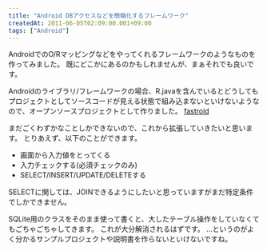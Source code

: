 ```yaml
---
title: "Android DBアクセスなどを簡略化するフレームワーク"
createdAt: 2011-06-05T02:09:00.001+09:00
tags: ["Android"]
---
```

AndroidでのO/Rマッピングなどをやってくれるフレームワークのようなものを作ってみました。
既にどこかにあるのかもしれませんが、まぁそれでも良いです。
<!--more-->
Androidのライブラリ/フレームワークの場合、R.javaを含んでいるとどうしてもプロジェクトとしてソースコードが見える状態で組み込まないといけないようなので、オープンソースプロジェクトとして作りました。
[fastroid](https://github.com/ksoichiro/fastroid)

まだごくわずかなことしかできないので、これから拡張していきたいと思います。
とりあえず、以下のことができます。
- 画面から入力値をとってくる
- 入力チェックする(必須チェックのみ)
- SELECT/INSERT/UPDATE/DELETEする

SELECTに関しては、JOINできるようにしたいと思っていますがまだ特定条件でしかできません。

SQLite用のクラスをそのまま使って書くと、大したテーブル操作をしていなくてもごちゃごちゃしてきます。
これが大分解消されるはずです。
…というのがよく分かるサンプルプロジェクトや説明書を作らないといけないですね。
